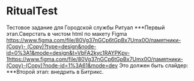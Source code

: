 # RitualTest
Тестовое задание для Городской службы Ритуал
***Первый этап.Сверстать в чистом html по макету Figma
[https://www.figma.com/file/80Vg37nGCp6tGpBx7Umx0O/памятники-(Copy)-
(Copy)?type=design&node-id=0%3A1&mode=design&t=VbFA2kyc1RAYPKpv-1](https://www.figma.com/file/80Vg37nGCp6tGpBx7Umx0O/памятники-(Copy)-(Copy)?node-id=1%3A61&mode=dev)https://www.figma.com/file/80Vg37nGCp6tGpBx7Umx0O/памятники-(Copy)-(Copy)?node-id=1%3A61&mode=dev
Это должен быть слайдер:
***Второй этап: внедрить в Битрикс.
